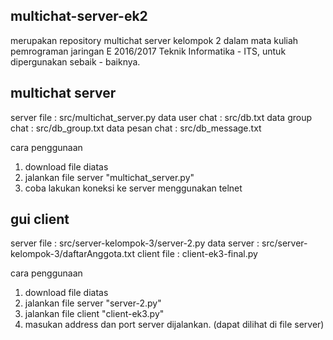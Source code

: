 multichat-server-ek2
--------------------

merupakan repository multichat server kelompok 2 dalam mata kuliah pemrograman jaringan E 2016/2017 Teknik Informatika - ITS, untuk dipergunakan sebaik - baiknya.

multichat server
----------------

server file     : src/multichat_server.py
data user chat  : src/db.txt
data group chat : src/db_group.txt
data pesan chat : src/db_message.txt

cara penggunaan
1. download file diatas
2. jalankan file server "multichat_server.py"
3. coba lakukan koneksi ke server menggunakan telnet

gui client
----------
server file     : src/server-kelompok-3/server-2.py
data server     : src/server-kelompok-3/daftarAnggota.txt
client file     : client-ek3-final.py

cara penggunaan
1. download file diatas
2. jalankan file server "server-2.py"
3. jalankan file client "client-ek3.py"
4. masukan address dan port server dijalankan. (dapat dilihat di file server)
